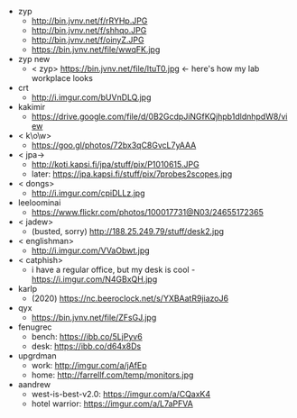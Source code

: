 - zyp
    - http://bin.jvnv.net/f/rRYHp.JPG
    - http://bin.jvnv.net/f/shhqo.JPG
    - http://bin.jvnv.net/f/oinyZ.JPG
    - https://bin.jvnv.net/file/wwqFK.jpg
 - zyp new
    - < zyp> https://bin.jvnv.net/file/ltuT0.jpg <- here's how my lab workplace looks
 - crt
     - http://i.imgur.com/bUVnDLQ.jpg
 - kakimir
     - https://drive.google.com/file/d/0B2GcdpJiNGfKQjhpb1dldnhpdW8/view
 - < k\o\w>
     - https://goo.gl/photos/72bx3qC8GvcL7yAAA
- < jpa->
     - http://koti.kapsi.fi/jpa/stuff/pix/P1010615.JPG
     - later:  https://jpa.kapsi.fi/stuff/pix/7probes2scopes.jpg
- < dongs>
     - http://i.imgur.com/cpiDLLz.jpg
- leeloominai
     - https://www.flickr.com/photos/100017731@N03/24655172365
- < jadew>
     - (busted, sorry) http://188.25.249.79/stuff/desk2.jpg
- < englishman>
     - http://i.imgur.com/VVaObwt.jpg
- < catphish>
     - i have a regular office, but my desk is cool - https://i.imgur.com/N4GBxQH.jpg
- karlp
     - (2020) https://nc.beeroclock.net/s/YXBAatR9jiazoJ6
- qyx
     - https://bin.jvnv.net/file/ZFsGJ.jpg
- fenugrec
     - bench: https://ibb.co/5LjPyv6
     - desk:  https://ibb.co/d64x8Ds
- upgrdman
     - work: http://imgur.com/a/jAfEp
     - home: http://farrellf.com/temp/monitors.jpg
- aandrew
     - west-is-best-v2.0: https://imgur.com/a/CQaxK4
     - hotel warrior: https://imgur.com/a/L7aPFVA

